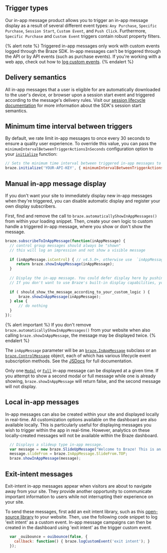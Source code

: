 ## Trigger types

Our in-app message product allows you to trigger an in-app message display as a result of several different event types: `Any Purchase`, `Specific Purchase`, `Session Start`, `Custom Event`, and `Push Click`. Furthermore, `Specific Purchase` and `Custom Event` triggers contain robust property filters.

{% alert note %}
Triggered in-app messages only work with custom events logged through the Braze SDK. In-app messages can't be triggered through the API or by API events (such as purchase events). If you're working with a web app, check out how to [log custom events]({{site.baseurl}}/developer_guide/platform_integration_guides/web/analytics/tracking_custom_events/#tracking-custom-events).
{% endalert %}

## Delivery semantics

All in-app messages that a user is eligible for are automatically downloaded to the user's device, or browser upon a session start event and triggered according to the message's delivery rules. Visit our [session lifecycle documentation]({{site.baseurl}}/developer_guide/platform_integration_guides/web/analytics/tracking_sessions/#session-lifecycle) for more information about the SDK's session start semantics.

## Minimum time interval between triggers

By default, we rate limit in-app messages to once every 30 seconds to ensure a quality user experience. To override this value, you can pass the `minimumIntervalBetweenTriggerActionsInSeconds` configuration option to your [`initialize`](https://js.appboycdn.com/web-sdk/latest/doc/modules/braze.html#initialize) function:

```javascript
// Sets the minimum time interval between triggered in-app messages to 5 seconds instead of the default 30
braze.initialize('YOUR-API-KEY', { minimumIntervalBetweenTriggerActionsInSeconds: 5 })
```

## Manual in-app message display

If you don't want your site to immediately display new in-app messages when they're triggered, you can disable automatic display and register your own display subscribers. 

First, find and remove the call to `braze.automaticallyShowInAppMessages()` from within your loading snippet. Then, create your own logic to custom handle a triggered in-app message, where you show or don't show the message. 

```javascript
braze.subscribeToInAppMessage(function(inAppMessage) {
  // control group messages should always be "shown"
  // this will log an impression and not show a visible message
  
  if (inAppMessage.isControl) { // v4.5.0+, otherwise use  `inAppMessage instanceof braze.ControlMessage`
     return braze.showInAppMessage(inAppMessage);
  }
  
  // Display the in-app message. You could defer display here by pushing this message to code within your own application.
  // If you don't want to use Braze's built-in display capabilities, you could alternatively pass the in-app message to your own display code here.
  
  if ( should_show_the_message_according_to_your_custom_logic ) {
      braze.showInAppMessage(inAppMessage);
  } else {
      // do nothing
  }
});
```

{% alert important %}
If you don't remove `braze.automaticallyShowInAppMessages()` from your website when also calling `braze.showInAppMessage`, the message may be displayed twice.
{% endalert %}

The `inAppMessage` parameter will be an [`braze.InAppMessage`](https://js.appboycdn.com/web-sdk/latest/doc/classes/braze.inappmessage.html) subclass or an [`braze.ControlMessage`](https://js.appboycdn.com/web-sdk/latest/doc/classes/braze.controlmessage.html) object, each of which has various lifecycle event subscription methods. See the [JSDocs](https://js.appboycdn.com/web-sdk/latest/doc/classes/braze.inappmessage.html) for full documentation.

Only one [`Modal`]({{site.baseurl}}/developer_guide/platform_integration_guides/web/in_app_messaging/#modal-in-app-messages) or [`Full`]({{site.baseurl}}/developer_guide/platform_integration_guides/web/in_app_messaging/#full-in-app-messages) in-app message can be displayed at a given time. If you attempt to show a second modal or full message while one is already showing, `braze.showInAppMessage` will return false, and the second message will not display.

## Local in-app messages

In-app messages can also be created within your site and displayed locally in real-time. All customization options available on the dashboard are also available locally. This is particularly useful for displaying messages you wish to trigger within the app in real-time. However, analytics on these locally-created messages will not be available within the Braze dashboard.

```javascript
  // Displays a slideup type in-app message.
  var message = new braze.SlideUpMessage("Welcome to Braze! This is an in-app message.");
  message.slideFrom = braze.InAppMessage.SlideFrom.TOP;
  braze.showInAppMessage(message);
```

## Exit-intent messages

Exit-intent in-app messages appear when visitors are about to navigate away from your site. They provide another opportunity to communicate important information to users while not interrupting their experience on your site. 

To send these messages, first add an exit intent library, such as this [open-source library](https://github.com/carlsednaoui/ouibounce) to your website. Then, use the following code snippet to log 'exit intent' as a custom event. In-app message campaigns can then be created in the dashboard using 'exit intent' as the trigger custom event.

```javascript
  var _ouibounce = ouibounce(false, {
    callback: function() { braze.logCustomEvent('exit intent'); }
  });
```


